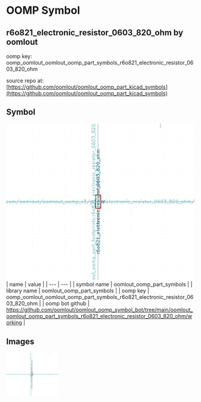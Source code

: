 # OOMP Symbol  
## r6o821_electronic_resistor_0603_820_ohm  by oomlout  
  
oomp key: oomp_oomlout_oomlout_oomp_part_symbols_r6o821_electronic_resistor_0603_820_ohm  
  
source repo at: [https://github.com/oomlout/oomlout_oomp_part_kicad_symbols](https://github.com/oomlout/oomlout_oomp_part_kicad_symbols)  
## Symbol  
  
[![working.png](working_600.png)](working.png)  
| name | value | 
| --- | --- | 
| symbol name | oomlout_oomp_part_symbols | 
| library name | oomlout_oomp_part_symbols | 
| oomp key | oomp_oomlout_oomlout_oomp_part_symbols_r6o821_electronic_resistor_0603_820_ohm | 
| oomp bot github | https://github.com/oomlout/oomlout_oomp_symbol_bot/tree/main/oomlout_oomlout_oomp_part_symbols_r6o821_electronic_resistor_0603_820_ohm/working | 
## Images  
  
[![working.png](working_140.png)](working.png)  
